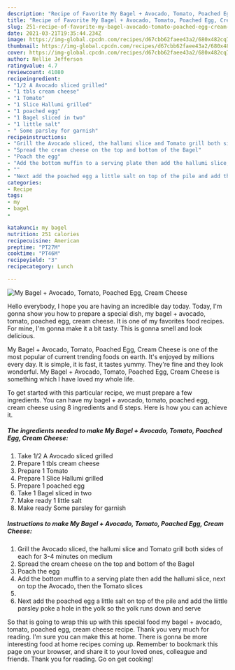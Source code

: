 ```yaml
---
description: "Recipe of Favorite My Bagel + Avocado, Tomato, Poached Egg, Cream Cheese"
title: "Recipe of Favorite My Bagel + Avocado, Tomato, Poached Egg, Cream Cheese"
slug: 251-recipe-of-favorite-my-bagel-avocado-tomato-poached-egg-cream-cheese
date: 2021-03-21T19:35:44.234Z
image: https://img-global.cpcdn.com/recipes/d67cbb62faee43a2/680x482cq70/my-bagel-avocado-tomato-poached-egg-cream-cheese-recipe-main-photo.jpg
thumbnail: https://img-global.cpcdn.com/recipes/d67cbb62faee43a2/680x482cq70/my-bagel-avocado-tomato-poached-egg-cream-cheese-recipe-main-photo.jpg
cover: https://img-global.cpcdn.com/recipes/d67cbb62faee43a2/680x482cq70/my-bagel-avocado-tomato-poached-egg-cream-cheese-recipe-main-photo.jpg
author: Nellie Jefferson
ratingvalue: 4.7
reviewcount: 41080
recipeingredient:
- "1/2 A Avocado sliced grilled"
- "1 tbls cream cheese"
- "1 Tomato"
- "1 Slice Hallumi grilled"
- "1 poached egg"
- "1 Bagel sliced in two"
- "1 little salt"
- " Some parsley for garnish"
recipeinstructions:
- "Grill the Avocado sliced, the hallumi slice and Tomato grill both sides of each for 3-4 minutes on medium"
- "Spread the cream cheese on the top and bottom of the Bagel"
- "Poach the egg"
- "Add the bottom muffin to a serving plate then add the hallumi slice, next on top the Avocado, then the Tomato slices"
- ""
- "Next add the poached egg a little salt on top of the pile and add the liittle parsley poke a hole in the yolk so the yolk runs down and serve"
categories:
- Recipe
tags:
- my
- bagel
- 

katakunci: my bagel  
nutrition: 251 calories
recipecuisine: American
preptime: "PT27M"
cooktime: "PT46M"
recipeyield: "3"
recipecategory: Lunch

---
```



![My Bagel + Avocado, Tomato, Poached Egg, Cream Cheese](https://img-global.cpcdn.com/recipes/d67cbb62faee43a2/680x482cq70/my-bagel-avocado-tomato-poached-egg-cream-cheese-recipe-main-photo.jpg)

Hello everybody, I hope you are having an incredible day today. Today, I'm gonna show you how to prepare a special dish, my bagel + avocado, tomato, poached egg, cream cheese. It is one of my favorites food recipes. For mine, I'm gonna make it a bit tasty. This is gonna smell and look delicious.



My Bagel + Avocado, Tomato, Poached Egg, Cream Cheese is one of the most popular of current trending foods on earth. It's enjoyed by millions every day. It is simple, it is fast, it tastes yummy. They're fine and they look wonderful. My Bagel + Avocado, Tomato, Poached Egg, Cream Cheese is something which I have loved my whole life.


To get started with this particular recipe, we must prepare a few ingredients. You can have my bagel + avocado, tomato, poached egg, cream cheese using 8 ingredients and 6 steps. Here is how you can achieve it.

<!--inarticleads1-->

##### The ingredients needed to make My Bagel + Avocado, Tomato, Poached Egg, Cream Cheese:

1. Take 1/2 A Avocado sliced grilled
1. Prepare 1 tbls cream cheese
1. Prepare 1 Tomato
1. Prepare 1 Slice Hallumi grilled
1. Prepare 1 poached egg
1. Take 1 Bagel sliced in two
1. Make ready 1 little salt
1. Make ready  Some parsley for garnish




<!--inarticleads2-->

##### Instructions to make My Bagel + Avocado, Tomato, Poached Egg, Cream Cheese:

1. Grill the Avocado sliced, the hallumi slice and Tomato grill both sides of each for 3-4 minutes on medium
1. Spread the cream cheese on the top and bottom of the Bagel
1. Poach the egg
1. Add the bottom muffin to a serving plate then add the hallumi slice, next on top the Avocado, then the Tomato slices
1. 
1. Next add the poached egg a little salt on top of the pile and add the liittle parsley poke a hole in the yolk so the yolk runs down and serve




So that is going to wrap this up with this special food my bagel + avocado, tomato, poached egg, cream cheese recipe. Thank you very much for reading. I'm sure you can make this at home. There is gonna be more interesting food at home recipes coming up. Remember to bookmark this page on your browser, and share it to your loved ones, colleague and friends. Thank you for reading. Go on get cooking!
